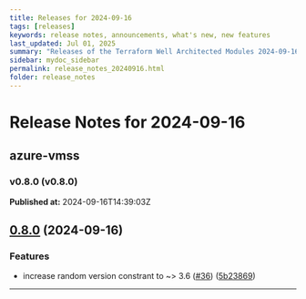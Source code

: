 ```yaml
---
title: Releases for 2024-09-16
tags: [releases]
keywords: release notes, announcements, what's new, new features
last_updated: Jul 01, 2025
summary: "Releases of the Terraform Well Architected Modules 2024-09-16"
sidebar: mydoc_sidebar
permalink: release_notes_20240916.html
folder: release_notes
---
```


# Release Notes for 2024-09-16

## azure-vmss
### v0.8.0 (v0.8.0)
**Published at:** 2024-09-16T14:39:03Z

## [0.8.0](https://github.com/CloudNationHQ/terraform-azure-vmss/compare/v0.7.0...v0.8.0) (2024-09-16)


### Features

* increase random version constrant to ~&gt; 3.6 ([#36](https://github.com/CloudNationHQ/terraform-azure-vmss/issues/36)) ([5b23869](https://github.com/CloudNationHQ/terraform-azure-vmss/commit/5b238695f9b091036ef39d0a783b1e879b126a1e))

---

